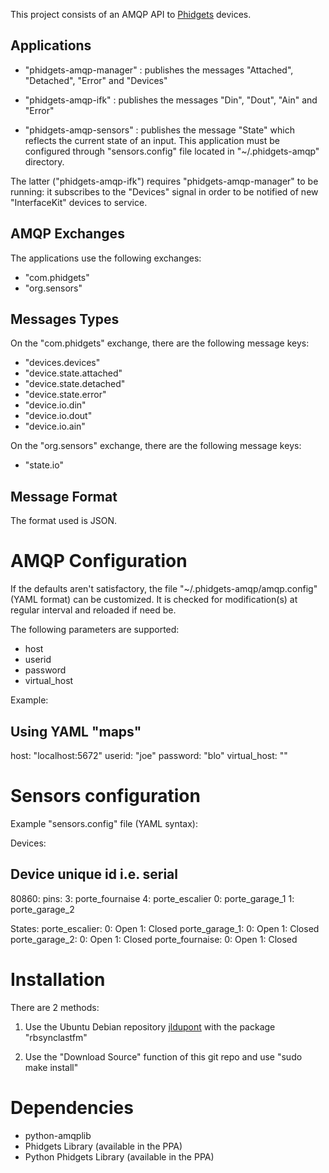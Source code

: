 This project consists of an AMQP API to [Phidgets](http://www.phidgets.com/) devices. 

Applications
------------

- "phidgets-amqp-manager" : publishes the messages "Attached", "Detached", "Error" and "Devices" 

- "phidgets-amqp-ifk" : publishes the messages "Din", "Dout", "Ain" and "Error" 

- "phidgets-amqp-sensors" : publishes the message "State" which reflects the current state of an input. 
  This application must be configured through "sensors.config" file located in "~/.phidgets-amqp" directory.

The latter ("phidgets-amqp-ifk") requires "phidgets-amqp-manager" to be running: it subscribes to the "Devices"
signal in order to be notified of new "InterfaceKit" devices to service.

AMQP Exchanges
--------------

The applications use the following exchanges:

- "com.phidgets"
- "org.sensors"

Messages Types
--------------

On the "com.phidgets" exchange, there are the following message keys:

- "devices.devices"
- "device.state.attached"
- "device.state.detached"
- "device.state.error"
- "device.io.din"
- "device.io.dout"
- "device.io.ain"

On the "org.sensors" exchange, there are the following message keys:

- "state.io"

Message Format
--------------

The format used is JSON.


AMQP Configuration
==================

If the defaults aren't satisfactory, the file "~/.phidgets-amqp/amqp.config" (YAML format)
can be customized. It is checked for modification(s) at regular interval and reloaded if need be.

The following parameters are supported:
* host
* userid
* password
* virtual_host

Example:

## Using YAML "maps"
host:          "localhost:5672"
userid:       "joe"
password:     "blo"
virtual_host: "\"

Sensors configuration
=====================

Example "sensors.config" file (YAML syntax):

Devices:

 ## Device unique id i.e. serial
 80860:
  pins:
   3: porte_fournaise
   4: porte_escalier
   0: porte_garage_1
   1: porte_garage_2

States:
 porte_escalier:
  0: Open
  1: Closed
 porte_garage_1:
  0: Open
  1: Closed
 porte_garage_2:
  0: Open
  1: Closed
 porte_fournaise:
  0: Open
  1: Closed


Installation
============
There are 2 methods:

1. Use the Ubuntu Debian repository [jldupont](https://launchpad.net/~jldupont/+archive/phidgets)  with the package "rbsynclastfm"

2. Use the "Download Source" function of this git repo and use "sudo make install"

Dependencies
============

* python-amqplib
* Phidgets Library (available in the PPA)
* Python Phidgets Library (available in the PPA)
